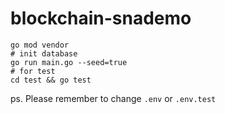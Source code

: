# blockchain-snademo

```
go mod vendor
# init database
go run main.go --seed=true
# for test
cd test && go test
```
ps. Please remember to change `.env` or `.env.test`
